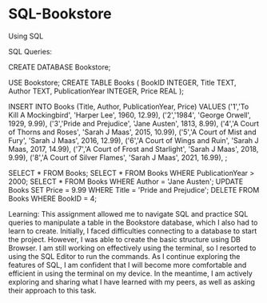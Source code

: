 # SQL-Bookstore
Using SQL 

SQL Queries: <br>

CREATE DATABASE Bookstore;

USE Bookstore;
CREATE TABLE Books (
    BookID INTEGER,
    Title TEXT,
    Author TEXT,
    PublicationYear INTEGER,
    Price REAL
);

INSERT INTO Books (Title, Author, PublicationYear, Price) VALUES
    ('1','To Kill A Mockingbird', 'Harper Lee', 1960, 12.99),
    ('2','1984', 'George Orwell', 1929, 9.99),
    ('3','Pride and Prejudice', 'Jane Austen', 1813, 8.99),
    ('4','A Court of Thorns and Roses', 'Sarah J Maas', 2015, 10.99),
    ('5','A Court of Mist and Fury', 'Sarah J Maas', 2016, 12.99),
    ('6','A Court of Wings and Ruin', 'Sarah J Maas, 2017, 14.99),
    ('7','A Court of Frost and Starlight', 'Sarah J Maas', 2018, 9.99),
    ('8','A Court of Silver Flames', 'Sarah J Maas', 2021, 16.99),
    ;
    
  SELECT * FROM Books;
  SELECT * FROM Books WHERE PublicationYear > 2000;
  SELECT * FROM Books WHERE Author = 'Jane Austen';
  UPDATE Books SET Price = 9.99 WHERE Title = 'Pride and Prejudice';
  DELETE FROM Books WHERE BookID = 4;

Learning:
This assignment allowed me to navigate SQL and practice SQL queries to manipulate a table in the Bookstore 
database, which I also had to learn to create. Initially, I faced difficulties connecting to a database to 
start the project. However, I was able to create the basic structure using DB Browser. I am still working on 
effectively using the terminal, so I resorted to using the SQL Editor to run the commands. As I continue 
exploring the features of SQL, I am confident that I will become more comfortable and efficient in using the 
terminal on my device. In the meantime, I am actively exploring and sharing what I have learned with my 
peers, as well as asking their approach to this task.



